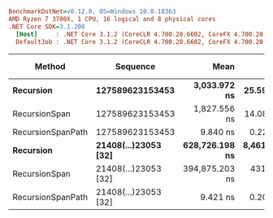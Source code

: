 ``` ini

BenchmarkDotNet=v0.12.0, OS=Windows 10.0.18363
AMD Ryzen 7 3700X, 1 CPU, 16 logical and 8 physical cores
.NET Core SDK=3.1.200
  [Host]     : .NET Core 3.1.2 (CoreCLR 4.700.20.6602, CoreFX 4.700.20.6702), X64 RyuJIT
  DefaultJob : .NET Core 3.1.2 (CoreCLR 4.700.20.6602, CoreFX 4.700.20.6702), X64 RyuJIT


```
|            Method |             Sequence |           Mean |         Error |        StdDev |    Gen 0 | Gen 1 | Gen 2 | Allocated |
|------------------ |--------------------- |---------------:|--------------:|--------------:|---------:|------:|------:|----------:|
|         **Recursion** |      **127589623153453** |   **3,033.972 ns** |    **25.5979 ns** |    **23.9443 ns** |   **0.6523** |     **-** |     **-** |    **5480 B** |
|     RecursionSpan |      127589623153453 |   1,827.556 ns |    14.0854 ns |    12.4863 ns |        - |     - |     - |         - |
| RecursionSpanPath |      127589623153453 |       9.840 ns |     0.2203 ns |     0.2060 ns |        - |     - |     - |         - |
|         **Recursion** | **21408(...)23053 [32]** | **628,726.198 ns** | **8,461.4918 ns** | **7,914.8847 ns** | **111.3281** |     **-** |     **-** |  **933771 B** |
|     RecursionSpan | 21408(...)23053 [32] | 394,875.203 ns |   431.9719 ns |   337.2552 ns |        - |     - |     - |         - |
| RecursionSpanPath | 21408(...)23053 [32] |       9.421 ns |     0.2079 ns |     0.2703 ns |        - |     - |     - |         - |
